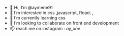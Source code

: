 - 👋 Hi, I’m @aymene91
- 👀 I’m interested in css ,javascript, React ,
- 🌱 I’m currently learning css
- 💞️ I’m looking to collaborate on front end development
- 📫  reach me on instagram : _ay_xne_

<!---
aymene91/aymene91 is a ✨ special ✨ repository because its `README.md` (this file) appears on your GitHub profile.
You can click the Preview link to take a look at your changes.
--->
